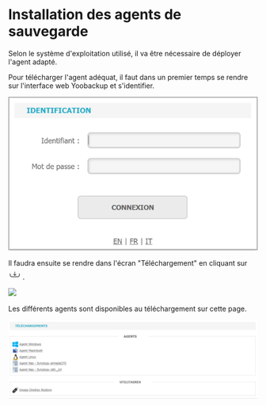 # Installation des agents de sauvegarde

Selon le système d'exploitation utilisé, il va être nécessaire de déployer l'agent adapté.

Pour télécharger l'agent adéquat, il faut dans un premier temps se rendre sur l'interface web Yoobackup et s'identifier.

![](../../.gitbook/assets/log-in.PNG)

Il faudra ensuite se rendre dans l'écran "Téléchargement" en cliquant sur <img src="../../.gitbook/assets/icone_telecharg.gif" alt="" data-size="line">.&#x20;

![](../../.gitbook/assets/bt\_telechargement.gif)

Les différents agents sont disponibles au téléchargement sur cette page.

![](<../../.gitbook/assets/telechargements (3).PNG>)
